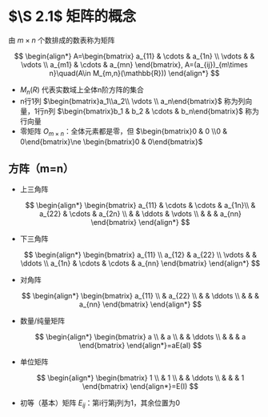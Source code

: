 # $\S 2.1$ 矩阵的概念

由 $m\times n$ 个数排成的数表称为矩阵

$$
\begin{align*}
A=\begin{bmatrix}
a_{11} & \cdots & a_{1n} \\
\vdots &  & \vdots \\
a_{m1} & \cdots & a_{mn}
\end{bmatrix}, A=(a_{ij})_{m\times n}\quad(A\in M_{m,n}(\mathbb{R}))
\end{align*}
$$

* $M_n(R)$ 代表实数域上全体n阶方阵的集合
* n行1列 $\begin{bmatrix}a_1\\a_2\\ \vdots \\ a_n\end{bmatrix}$ 称为列向量，1行n列 $\begin{bmatrix}b_1 & b_2 & \cdots & b_n\end{bmatrix}$ 称为行向量
* 零矩阵 $O_{m\times n}$：全体元素都是零，但 $\begin{bmatrix}0 & 0 \\0 & 0\end{bmatrix}\ne \begin{bmatrix}0 & 0\end{bmatrix}$

## 方阵（m=n）
* 上三角阵

    $$
    \begin{align*}
    \begin{bmatrix}
    a_{11} & \cdots & \cdots & a_{1n}\\
    & a_{22} & \cdots & a_{2n} \\
    & & \ddots & \vdots \\
    & & & a_{nn}
    \end{bmatrix}
    \end{align*}
    $$

* 下三角阵

    $$
    \begin{align*}
    \begin{bmatrix}
    a_{11} \\
    a_{12} & a_{22} \\
    \vdots & & \ddots \\
    a_{1n} & \cdots & \cdots & a_{nn}
    \end{bmatrix}
    \end{align*}
    $$

* 对角阵

    $$
    \begin{align*}
    \begin{bmatrix}
    a_{11} \\
    & a_{22} \\
    & & \ddots \\
    & & & a_{nn}
    \end{bmatrix}
    \end{align*}
    $$

* 数量/纯量矩阵

    $$
    \begin{align*}
    \begin{bmatrix}
    a \\
    & a \\
    & & \ddots \\
    & & & a
    \end{bmatrix}
    \end{align*}=aE(aI)
    $$

* 单位矩阵

    $$
    \begin{align*}
    \begin{bmatrix}
    1 \\
    & 1 \\
    & & \ddots \\
    & & & 1
    \end{bmatrix}
    \end{align*}=E(I)
    $$

* 初等（基本）矩阵 $E_{ij}$：第i行第j列为1，其余位置为0
